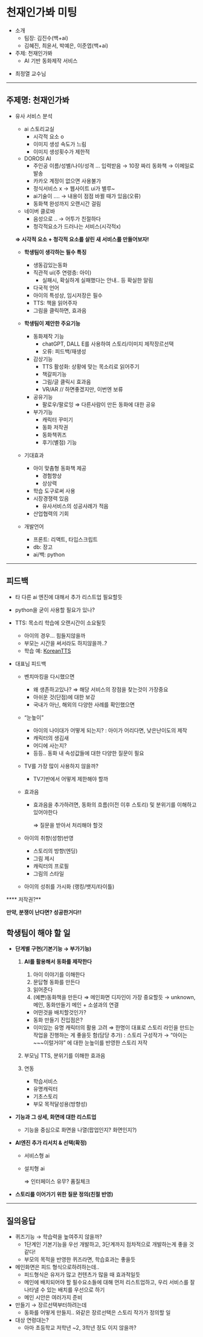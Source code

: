 # 천재인가봐 미팅

- 소개
    - 팀장: 김진수(백+ai)
    - 김혜진, 최윤서, 박예은, 이준엽(백+ai)
- 주제: 천재인가봐
    - AI 기반 동화제작 서비스
    
* 최정열 교수님

---

## 주제명: 천재인가봐

- 유사 서비스 분석
    - ai 스토리교실
        - 시각적 요소 o
        - 이미지 생성 속도가 느림
        - 이미지 생성횟수가 제한적
    - DOROSI AI
        - 주인공 이름/성별/나이/성격 … 입력받음 → 10장 짜리 동화책 → 이메일로 발송
        - 카카오 계정이 없으면 사용불가
        - 정식서비스 x → 웹사이트 ui가 별루~
        - ai기술이 …. → 내용이 점점 바뀔 때가 있음(오류)
        - 동화책 완성까지 오랜시간 걸림
    - 네이버 클로바
        - 음성으로 .. → 어투가 친절하다
        - 청각적요소가 드러나는 서비스(시각적x)
    
    **⇒ 시각적 요소 + 청각적 요소를 살린 새 서비스를 만들어보자!**
    
    - **학생팀이 생각하는 필수 특징**
        - 생동감있는동화
        - 직관적 ui(주 연령층: 아이)
            - 실패시, 확실하게 실패했다는 안내.. 등 확실한 알림
        - 다국적 언어
        - 아이의 특성상, 임시저장은 필수
        - TTS: 책을 읽어주자
        - 그림을 클릭하면, 효과음
        
         
        
    - **학생팀이 제안한 주요기능**
        - 동화제작 기능
            - chatGPT, DALL E를 사용하여 스토리/이미지 제작장르선택
            - 오류: 피드백/재생성
        - 감상기능
            - TTS 활성화: 상황에 맞는 목소리로 읽어주기
            - 책갈피기능
            - 그림/글 클릭시 효과음
            - VR/AR // 하면좋겠지만, 이번엔 보류
        - 공유기능
            - 팔로우/팔로잉 ⇒ 다른사람이 만든 동화에 대한 공유
        - 부가기능
            - 캐릭터 꾸미기
            - 동화 저작권
            - 동화책퀴즈
            - 후기(별점) 기능
    
    - 기대효과
        - 아이 맞춤형 동화책 제공
            - 경험향상
            - 상상력
        - 학습 도구로써 사용
        - 시장경쟁력 있음
            - 유사서비스의 성공사례가 적음
        - 산업협력의 기회
    - 개발언어
        - 프론트: 리액트, 타입스크립트
        - db: 장고
        - ai/백: python
        
---

## **피드백**

- 타 다른 ai 엔진에 대해서 추가 리스트업 필요할듯
- python을 굳이 사용할 필요가 있나?
- TTS: 목소리 학습에 오랜시간이 소요될듯
    - 아이의 경우… 힘들지않을까
    - 부모는 시간을 써서라도 하지않을까..?
    - 학습 예: [KoreanTTS](https://github.com/esoyeon/KoreanTTS)

- 대표님 피드백
    - 벤치마킹을 다시했으면
        - 왜 생존하고있나? ⇒ 해당 서비스의 장점을 찾는것이 가장중요
        - 아쉬운 것(단점)에 대한 보강
        - 국내가 아닌, 해외의 다양한 사례를 확인했으면
    - “눈높이”
        - 아이의 나이대가 어떻게 되는지?
            : 아이가 어리다면, 낮은난이도의 제작
        - 캐릭터의 생김새
        - 어디에 사는지?
        - 등등.. 동화 내 속성값들에 대한 다양한 질문이 필요
    - TV를 가장 많이 사용하지 않을까?
        - TV기반에서 어떻게 제한해야 할까
    - 효과음
        - 효과음을 추가하려면, 동화의 흐름(이전 이후 스토리) 및 분위기를 이해하고있어야한다
            
            ⇒ 질문을 받아서 처리해야 할것
            
    - 아이의 취향(성향)반영
        - 스토리의 방향(엔딩)
        - 그림 제시
        - 캐릭터의 프로필
        - 그림의 스타일
    - 아이의 성취를 가시화 (랭킹/뱃지/타이틀)
    

**** 저작권?**

**만약, 분쟁이 난다면? 성공한거다!!**

## **학생팀이 해야 할 일**

- **단계별 구현(기본기능 → 부가기능)**
    1. **AI를 활용해서 동화를 제작한다**
        1) 아이 이야기를 이해한다
        2) 문답형 동화를 만든다
        3) 읽어준다
        4) (예쁜)동화책을 만든다
         ⇒ 메인화면 디자인이 가장 중요할듯
                → unknown, 메인, 동화만들기 메인 + 소셜과의 연결
        - 어떤것을 배치할것인가?
        - 동화 만들기 진입점은?
        - 이미있는 유명 캐릭터의 활용 고려
        ⇒ 한명이 대표로 스토리 라인을 만드는 작업을 진행하는 게 좋을듯 함(담당 추가)
        : 스토리 구성작가 → “아이는 ~~~이럴거야” 에 대한 눈높이를 반영한 스토리 저작
        
    2. 부모님 TTS, 분위기를 이해한 효과음
    3. 연동
        - 학습서비스
        - 유명캐릭터
        - 기초스토리
        - 부모 목적달성용(방향성)
- **기능과 그 상세, 화면에 대한 리스트업**
    - 기능을 중심으로 화면을 나열(팝업인지? 화면인지?)
- **AI엔진 추가 리서치 & 선택(확정)**
    - 서비스형 ai
    - 설치형 ai

        ⇒ 인터페이스 유무? 품질체크

- **스토리를 이어가기 위한 질문 정의(친절 반영)**

---

## 질의응답

- 퀴즈기능 → 학습력을 높여주지 않을까?
    - 1단계인 기본기능을 우선 개발하고, 3단계까지 점차적으로 개발하는게 좋을 것같다!
    - 부모의 목적을 반영한 퀴즈라면, 학습효과는 좋을듯
- 메인화면은 피드 형식으로하려하는데..
    - 피드형식은 유저가 많고 컨텐츠가 많을 때 효과적일듯
    - 메인에 배치되어야 할 필수요소들에 대해 먼저 리스트업하고, 우리 서비스를 잘 나타낼 수 있는 배치를 우선으로 하기
    - 메인 시안은 여러가지 준비
- 만들기 → 장르선택부터하려는데
    - 동화를 어떻게 만들지.. 와같은 장르선택은 스토리 작가가 정의할 일
- 대상 연령대는?
    - 아마 초등학교 저학년 ~2, 3학년 정도 이지 않을까?
